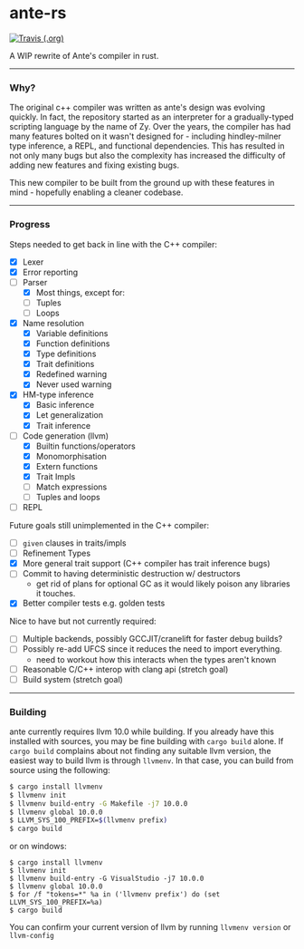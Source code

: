 # ante-rs

[![Travis (.org)](https://img.shields.io/travis/jfecher/ante-rs)](https://travis-ci.org/github/jfecher/ante-rs)

A WIP rewrite of Ante's compiler in rust.

---

### Why?

The original c++ compiler was written as ante's
design was evolving quickly. In fact, the repository
started as an interpreter for a gradually-typed scripting
language by the name of Zy. Over the years, the
compiler has had many features bolted on it wasn't designed
for - including hindley-milner type inference, a REPL,
and functional dependencies. This has resulted in not
only many bugs but also the complexity has increased
the difficulty of adding new features and fixing existing
bugs.

This new compiler to be built from the ground up with these
features in mind - hopefully enabling a cleaner codebase.

---

### Progress

Steps needed to get back in line with the C++ compiler:

- [x] Lexer
- [x] Error reporting
- [ ] Parser
  - [x] Most things, except for:
  - [ ] Tuples
  - [ ] Loops
- [x] Name resolution
  - [x] Variable definitions
  - [x] Function definitions
  - [x] Type definitions
  - [x] Trait definitions
  - [x] Redefined warning
  - [x] Never used warning
- [x] HM-type inference
  - [x] Basic inference
  - [x] Let generalization
  - [x] Trait inference
- [ ] Code generation (llvm)
  - [x] Builtin functions/operators
  - [x] Monomorphisation
  - [x] Extern functions
  - [x] Trait Impls
  - [ ] Match expressions
  - [ ] Tuples and loops
- [ ] REPL

Future goals still unimplemented in the C++ compiler:

- [ ] `given` clauses in traits/impls
- [ ] Refinement Types
- [x] More general trait support (C++ compiler has trait inference bugs)
- [ ] Commit to having deterministic destruction w/ destructors
    - get rid of plans for optional GC as it would likely poison any libraries it touches.
- [x] Better compiler tests e.g. golden tests

Nice to have but not currently required:
- [ ] Multiple backends, possibly GCCJIT/cranelift for faster debug builds?
- [ ] Possibly re-add UFCS since it reduces the need to import everything.
    - need to workout how this interacts when the types aren't known
- [ ] Reasonable C/C++ interop with clang api (stretch goal)
- [ ] Build system (stretch goal)

---

### Building

ante currently requires llvm 10.0 while building. If you already have this installed with
sources, you may be fine building with `cargo build` alone. If `cargo build` complains
about not finding any suitable llvm version, the easiest way to build llvm is through `llvmenv`.
In that case, you can build from source using the following:

```bash
$ cargo install llvmenv
$ llvmenv init
$ llvmenv build-entry -G Makefile -j7 10.0.0
$ llvmenv global 10.0.0
$ LLVM_SYS_100_PREFIX=$(llvmenv prefix)
$ cargo build
```

or on windows:

```shell
$ cargo install llvmenv
$ llvmenv init
$ llvmenv build-entry -G VisualStudio -j7 10.0.0
$ llvmenv global 10.0.0
$ for /f "tokens=*" %a in ('llvmenv prefix') do (set LLVM_SYS_100_PREFIX=%a)
$ cargo build
```

You can confirm your current version of llvm by running `llvmenv version`
or `llvm-config`
